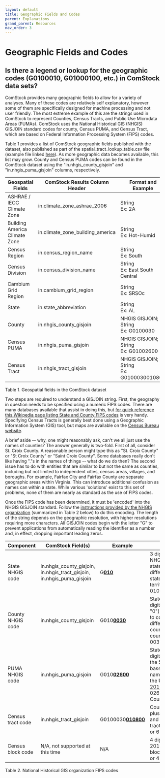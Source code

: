 ```yaml
---
layout: default
title: Geographic Fields and Codes
parent: Explanations
grand_parent: Resources
nav_order: 3
---
```


# Geographic Fields and Codes 

## Is there a legend or lookup for the geographic codes (G0100010, G01000100, etc.) in ComStock data sets?

ComStock provides many geographic fields to allow for a variety of analyses. Many of these codes are relatively self explanatory, however some of them are specifically designed for machine processing and not user friendly. The most extreme example of this are the strings used in ComStock to represent Counties, Census Tracts, and Public Use Microdata Areas (PUMAs). ComStock uses the National Historical GIS (NHGIS) GISJOIN standard codes for county, Census PUMA, and Census Tract, which are based on Federal Information Processing System (FIPS) codes.

Table 1 provides a list of ComStock geographic fields published with the dataset, also published as part of the spatial_tract_lookup_table.csv file (example file linked [here](https://data.openei.org/s3_viewer?bucket=oedi-data-lake&prefix=nrel-pds-building-stock%2Fend-use-load-profiles-for-us-building-stock%2F2021%2Fresstock_amy2018_release_1%2Fgeographic_information%2F)). As more geographic data becomes available, this list may grow. County and Census PUMA codes can be found in the ComStock dataset using the \"in.nhgis_county_gisjoin\" and \"in.nhgis_puma_gisjoin\" columns, respectively.

| Geospatial Fields             | ComStock Results Column Header   | Format and Example                          |
|-------------------------------|----------------------------------|---------------------------------------------|
| ASHRAE / IECC Climate Zone    | in.climate_zone_ashrae_2006      | String<br>Ex: 2A                            |
| Building America Climate Zone | in.climate_zone_building_america | String<br>Ex: Hot-Humid                     |
| Census Region                 | in.census_region_name            | String<br>Ex: South                         |
| Census Division               | in.census_division_name          | String<br>Ex: East South Central            |
| Cambium Grid Region           | in.cambium_grid_region           | String<br>Ex: SRSOc                         |
| State                         | in.state_abbreviation            | String<br>Ex: AL                            |
| County                        | in.nhgis_county_gisjoin          | NHGIS GISJOIN; String<br>Ex: G0100030       |
| Census PUMA                   | in.nhgis_puma_gisjoin            | NHGIS GISJOIN; String<br>Ex: G01002600      |
| Census Tract                  | in.nhgis_tract_gisjoin           | NHGIS GISJOIN; String<br>Ex: G0100030010800 |

Table 1. Geospatial fields in the ComStock dataset

Two steps are required to understand a GISJOIN string. First, the geography in question needs to be specified using a numeric FIPS codes. There are many databases available that assist in doing this, but [for quick reference this Wikipedia page listing State and County FIPS codes](https://en.wikipedia.org/wiki/List_of_United_States_FIPS_codes_by_county) is very handy. Specifying Census Tracts is generally best done using a Geographic Information System (GIS) tool, but maps are available on the [Census Bureau website](https://www.census.gov/geographies/reference-maps/2010/geo/2010-census-tract-maps.html).

A brief aside -- why, one might reasonably ask, can't we all just use the names of counties? The answer generally is two-fold. First of all, consider St. Croix County. A reasonable person might type this as "St. Croix County" or "St Croix County" or "Saint Croix County". Some databases really don't like having "."s in the names of things -- what do we do then? The second issue has to do with entities that are similar to but not the same as counties, including but not limited to independent cities, census areas, villages, and boroughs. For example, Fairfax City and Fairfax County are separate geographic areas within Virginia. This can introduce additional confusion as names can within a state. While various 'solutions' exist to this set of problems, none of them are nearly as standard as the use of FIPS codes.

Once the FIPS code has been determined, it must be 'encoded' into the NHGIS GISJOIN standard. Follow the [instructions provided by the NHGIS organization](https://www.nhgis.org/geographic-crosswalks#geog-ids) (summarized in Table 2 below) to do this encoding. The length of the string depends on the geographic resolution, with higher resolutions requiring more characters. All GISJOIN codes begin with the letter "G" to prevent applications from automatically reading the identifier as a number and, in effect, dropping important leading zeros.

| Component         | ComStock Field(s)                                                      | Example        | Notes |
|-------------------|------------------------------------------------------------------------|----------------|---------------------------------------------------------------------------------------------------------------------------------------------------------------------------------------------------|
| State NHGIS code  | in.nhgis_county_gisjoin, in.nhgis_tract_gisjoin, in.nhgis_puma_gisjoin | G<u><b>010</b></u>           | 3 digits (FIPS + "0"). NHGIS adds a zero to state FIPS codes to differentiate current states from historical territories.<br>010 = Alabama                                                        |
| County NHGIS code | in.nhgis_county_gisjoin                                                | G010<u><b>0030</b></u>       | State NHGIS code plus 4 digits (county FIPS + "0"). NHGIS adds a zero to county FIPS codes to differentiate current counties from historical counties.<br>0030 = Baldwin County                   |
| PUMA NHGIS code   | in.nhgis_puma_gisjoin                                                  | G010<u><b>02600</b></u>      | State NHGIS code plus 5 digits (PUMA). To find the 5-digit PUMA code based on a city or place name, use this file from the U.S. Census Bureau: [2010_PUMA_Names.pdf](https://www2.census.gov/geo/pdfs/reference/puma/2010_PUMA_Names.pdf)<br>02600 = Baldwin County PUMA |
| Census tract code | in.nhgis_tract_gisjoin                                                 | G0100030<u><b>010800</b></u> | County NHGIS code plus 6 digits for 2000 and 2010 tracts. 1990 tract codes use either 4 or 6 digits.                                                                                              |
| Census block code | N/A, not supported at this time                                        | N/A            | 4 digits for 2000 and 2010 blocks. 1990 block codes use either 3 or 4 digits.                                                                                                                     |

Table 2. National Historical GIS organization FIPS codes
